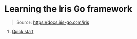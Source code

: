 # Learning the Iris Go framework

> Source: <https://docs.iris-go.com/iris>

1. [Quick start](./1-quick-start/)